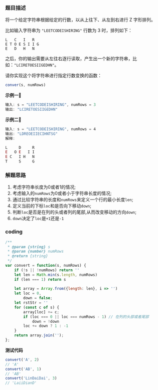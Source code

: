 ### 题目描述

将一个给定字符串根据给定的行数，以从上往下、从左到右进行 Z 字形排列。

比如输入字符串为 `"LEETCODEISHIRING"` 行数为 3 时，排列如下：

```
L   C   I   R
E T O E S I I G
E   D   H   N
```

之后，你的输出需要从左往右逐行读取，产生出一个新的字符串，比如：`"LCIRETOESIIGEDHN"`。

请你实现这个将字符串进行指定行数变换的函数：

```javascript
conver(s, numRows)
```

**示例一🌰**

```javascript
输入: s = "LEETCODEISHIRING", numRows = 3
输出: "LCIRETOESIIGEDHN"
```

**示例二🌰**

```javascript
输入: s = "LEETCODEISHIRING", numRows = 4
输出: "LDREOEIIECIHNTSG"
解释:

L     D     R
E   O E   I I
E C   I H   N
T     S     G
```



### 解题思路

1. 考虑字符串长度为0或者1的情况;
2. 考虑输入的`numRows`为0或者小于字符串长度的情况;
3. 通过比较字符串的长度和`numRows`来定义一个行的最小长度`len`;
4. 定义当前的下标`loc`和是否向下移动`down`;
5. 判断`loc`是否是在列的头或者列的尾部,从而改变移动的方向`down`;
6. `down`决定了`loc`是`+1`还是`-1`

### coding

```javascript
/**
 * @param {string} s
 * @param {number} numRows
 * @return {string}
 */
var convert = function(s, numRows) {
    if (!s || !numRows) return ''
    let len = Math.min(s.length, numRows)
    if (len === 1) return s
    
    let array = Array.from({length: len}, i => '')
    let loc = 0,
        down = false;
    let rstStr = ''
    for (const c of s) {
        array[loc] += c;
        if (loc === 0 || loc === numRows - 1) // 在列的头部或者尾部
            down = !down
        loc += down ? 1 : -1
    }
    return array.join('');
};
```

**测试代码**

```javascript
convert('A', 2)
// 'A'
convert('AB', 1)
// 'AB'
convert('LinDaiDai', 3)
// 'LaiiDianD'
```

